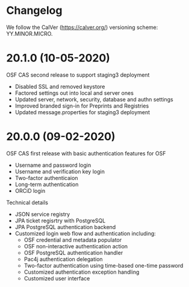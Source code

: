 # Changelog

We follow the CalVer (https://calver.org/) versioning scheme: YY.MINOR.MICRO.

20.1.0 (10-05-2020)
===================

OSF CAS second release to support staging3 deployment

* Disabled SSL and removed keystore
* Factored settings out into local and server ones
* Updated server, network, security, database and authn settings
* Improved branded sign-in for Preprints and Registries
* Updated message.properties for staging3 deployment

20.0.0 (09-02-2020)
===================

OSF CAS first release with basic authentication features for OSF

* Username and password login
* Username and verification key login
* Two-factor authenticaion
* Long-term authentication
* ORCiD login

Technical details

* JSON service registry
* JPA ticket regisrtry with PostgreSQL
* JPA PostgreSQL authentication backend
* Customized login web flow and authentication including:
  * OSF credential and metadata populator
  * OSF non-interactive authentication action
  * OSF PostgreSQL authentication handler
  * Pac4j authentication delegation
  * Two-factor authentication using time-based one-time password
  * Customized authentication exception handling
  * Customized user interface

